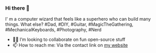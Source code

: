 ### Hi there 👋

I' m a computer wizard that feels like a superhero who can build many things. What else? #Dad, #DIY, #Guitar, #MagicTheGathering, #MechanicalKeyboards, #Photography, #Nerd

- 👨‍💻 I’m looking to collaborate on fun open-source stuff
- 📫 How to reach me: Via the contact link on [my website](https://ludwigdn.dev/)